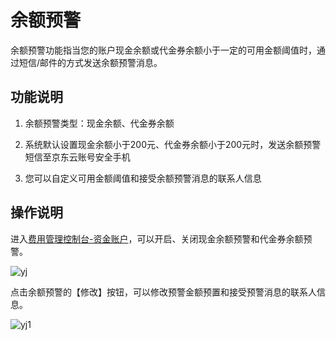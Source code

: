 # 余额预警

余额预警功能指当您的账户现金余额或代金券余额小于一定的可用金额阈值时，通过短信/邮件的方式发送余额预警消息。

## 功能说明

1. 余额预警类型：现金余额、代金券余额

2. 系统默认设置现金余额小于200元、代金券余额小于200元时，发送余额预警短信至京东云账号安全手机

3. 您可以自定义可用金额阈值和接受余额预警消息的联系人信息

## 操作说明

进入[费用管理控制台-资金账户](https://capital.jdcloud.com/cost/capital/capital-overview)，可以开启、关闭现金余额预警和代金券余额预警。

![yj](../../../../image/Charge/yujing.png)

点击余额预警的【修改】按钮，可以修改预警金额预置和接受预警消息的联系人信息。

![yj1](../../../../image/Charge/yujing1.png)
